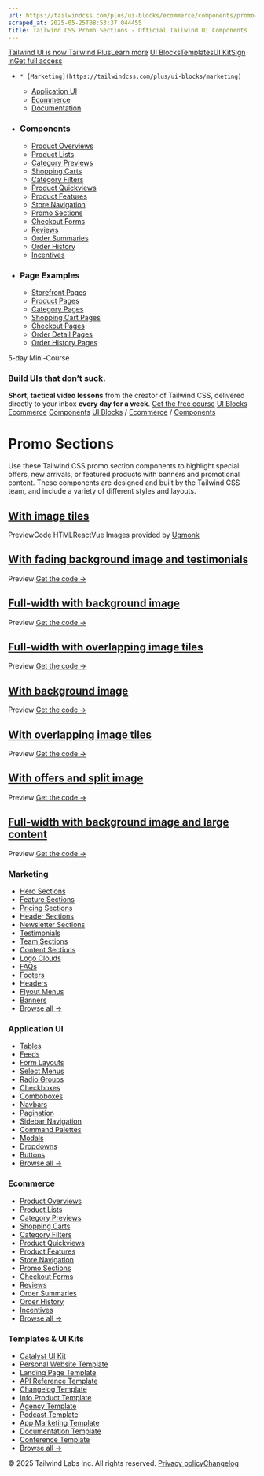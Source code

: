 ```yaml
---
url: https://tailwindcss.com/plus/ui-blocks/ecommerce/components/promo-sections
scraped_at: 2025-05-25T08:53:37.044455
title: Tailwind CSS Promo Sections - Official Tailwind UI Components
---
```


[](https://tailwindcss.com/plus)
[Tailwind UI is now Tailwind PlusLearn more](https://tailwindcss.com/blog/tailwind-plus)
[UI Blocks](https://tailwindcss.com/plus/ui-blocks)[Templates](https://tailwindcss.com/plus/templates)[UI Kit](https://tailwindcss.com/plus/ui-kit)[Sign in](https://tailwindcss.com/plus/login)[Get full access](https://tailwindcss.com/plus#pricing)
  *     * [Marketing](https://tailwindcss.com/plus/ui-blocks/marketing)
    * [Application UI](https://tailwindcss.com/plus/ui-blocks/application-ui)
    * [Ecommerce](https://tailwindcss.com/plus/ui-blocks/ecommerce)
    * [Documentation](https://tailwindcss.com/plus/ui-blocks/documentation)
  * ### Components
    * [Product Overviews](https://tailwindcss.com/plus/ui-blocks/ecommerce/components/product-overviews)
    * [Product Lists](https://tailwindcss.com/plus/ui-blocks/ecommerce/components/product-lists)
    * [Category Previews](https://tailwindcss.com/plus/ui-blocks/ecommerce/components/category-previews)
    * [Shopping Carts](https://tailwindcss.com/plus/ui-blocks/ecommerce/components/shopping-carts)
    * [Category Filters](https://tailwindcss.com/plus/ui-blocks/ecommerce/components/category-filters)
    * [Product Quickviews](https://tailwindcss.com/plus/ui-blocks/ecommerce/components/product-quickviews)
    * [Product Features](https://tailwindcss.com/plus/ui-blocks/ecommerce/components/product-features)
    * [Store Navigation](https://tailwindcss.com/plus/ui-blocks/ecommerce/components/store-navigation)
    * [Promo Sections](https://tailwindcss.com/plus/ui-blocks/ecommerce/components/promo-sections)
    * [Checkout Forms](https://tailwindcss.com/plus/ui-blocks/ecommerce/components/checkout-forms)
    * [Reviews](https://tailwindcss.com/plus/ui-blocks/ecommerce/components/reviews)
    * [Order Summaries](https://tailwindcss.com/plus/ui-blocks/ecommerce/components/order-summaries)
    * [Order History](https://tailwindcss.com/plus/ui-blocks/ecommerce/components/order-history)
    * [Incentives](https://tailwindcss.com/plus/ui-blocks/ecommerce/components/incentives)
  * ### Page Examples
    * [Storefront Pages](https://tailwindcss.com/plus/ui-blocks/ecommerce/page-examples/storefront-pages)
    * [Product Pages](https://tailwindcss.com/plus/ui-blocks/ecommerce/page-examples/product-pages)
    * [Category Pages](https://tailwindcss.com/plus/ui-blocks/ecommerce/page-examples/category-pages)
    * [Shopping Cart Pages](https://tailwindcss.com/plus/ui-blocks/ecommerce/page-examples/shopping-cart-pages)
    * [Checkout Pages](https://tailwindcss.com/plus/ui-blocks/ecommerce/page-examples/checkout-pages)
    * [Order Detail Pages](https://tailwindcss.com/plus/ui-blocks/ecommerce/page-examples/order-detail-pages)
    * [Order History Pages](https://tailwindcss.com/plus/ui-blocks/ecommerce/page-examples/order-history-pages)


5-day Mini-Course
### Build UIs that don’t suck.
**Short, tactical video lessons** from the creator of Tailwind CSS, delivered directly to your inbox **every day for a week**.
[Get the free course](https://tailwindcss.com/build-uis-that-dont-suck)
[UI Blocks](https://tailwindcss.com/plus/ui-blocks)
[Ecommerce](https://tailwindcss.com/plus/ui-blocks/ecommerce)
[Components](https://tailwindcss.com/plus/ui-blocks/ecommerce#product-ecommerce-components)
[UI Blocks](https://tailwindcss.com/plus/ui-blocks)
/
[Ecommerce](https://tailwindcss.com/plus/ui-blocks/ecommerce)
/
[Components](https://tailwindcss.com/plus/ui-blocks/ecommerce#product-ecommerce-components)
# Promo Sections
Use these Tailwind CSS promo section components to highlight special offers, new arrivals, or featured products with banners and promotional content. These components are designed and built by the Tailwind CSS team, and include a variety of different styles and layouts.
## [With image tiles](https://tailwindcss.com/plus/ui-blocks/ecommerce/components/promo-sections#component-abf8794a557c496e493e847c71fc90c7)
PreviewCode
HTMLReactVue
Images provided by [Ugmonk](https://ugmonk.com/)
## [With fading background image and testimonials](https://tailwindcss.com/plus/ui-blocks/ecommerce/components/promo-sections#component-1b775efa377ced9b70b1e691316e7ea1)
Preview
[Get the code →](https://tailwindcss.com/plus/ui-blocks#pricing)
## [Full-width with background image](https://tailwindcss.com/plus/ui-blocks/ecommerce/components/promo-sections#component-1148f0d6ac25e4cefffa045a48cb4142)
Preview
[Get the code →](https://tailwindcss.com/plus/ui-blocks#pricing)
## [Full-width with overlapping image tiles](https://tailwindcss.com/plus/ui-blocks/ecommerce/components/promo-sections#component-a63bf3a5e5430e5ba171ad153687d87d)
Preview
[Get the code →](https://tailwindcss.com/plus/ui-blocks#pricing)
## [With background image](https://tailwindcss.com/plus/ui-blocks/ecommerce/components/promo-sections#component-ee14c0a9f10545dd1890a634f8e9e586)
Preview
[Get the code →](https://tailwindcss.com/plus/ui-blocks#pricing)
## [With overlapping image tiles](https://tailwindcss.com/plus/ui-blocks/ecommerce/components/promo-sections#component-d33c977953fba7ea4736a741436839af)
Preview
[Get the code →](https://tailwindcss.com/plus/ui-blocks#pricing)
## [With offers and split image](https://tailwindcss.com/plus/ui-blocks/ecommerce/components/promo-sections#component-e63a2b290e3ca2bb6d910b37b4b9a46c)
Preview
[Get the code →](https://tailwindcss.com/plus/ui-blocks#pricing)
## [Full-width with background image and large content](https://tailwindcss.com/plus/ui-blocks/ecommerce/components/promo-sections#component-2c7fddc98add76710894f66c325afcd7)
Preview
[Get the code →](https://tailwindcss.com/plus/ui-blocks#pricing)
### Marketing
  * [Hero Sections](https://tailwindcss.com/plus/ui-blocks/marketing/sections/heroes)
  * [Feature Sections](https://tailwindcss.com/plus/ui-blocks/marketing/sections/feature-sections)
  * [Pricing Sections](https://tailwindcss.com/plus/ui-blocks/marketing/sections/pricing)
  * [Header Sections](https://tailwindcss.com/plus/ui-blocks/marketing/sections/header)
  * [Newsletter Sections](https://tailwindcss.com/plus/ui-blocks/marketing/sections/newsletter-sections)
  * [Testimonials](https://tailwindcss.com/plus/ui-blocks/marketing/sections/testimonials)
  * [Team Sections](https://tailwindcss.com/plus/ui-blocks/marketing/sections/team-sections)
  * [Content Sections](https://tailwindcss.com/plus/ui-blocks/marketing/sections/content-sections)
  * [Logo Clouds](https://tailwindcss.com/plus/ui-blocks/marketing/sections/logo-clouds)
  * [FAQs](https://tailwindcss.com/plus/ui-blocks/marketing/sections/faq-sections)
  * [Footers](https://tailwindcss.com/plus/ui-blocks/marketing/sections/footers)
  * [Headers](https://tailwindcss.com/plus/ui-blocks/marketing/sections/header)
  * [Flyout Menus](https://tailwindcss.com/plus/ui-blocks/marketing/elements/flyout-menus)
  * [Banners](https://tailwindcss.com/plus/ui-blocks/marketing/elements/banners)
  * [Browse all →](https://tailwindcss.com/plus/ui-blocks/marketing)


### Application UI
  * [Tables](https://tailwindcss.com/plus/ui-blocks/application-ui/lists/tables)
  * [Feeds](https://tailwindcss.com/plus/ui-blocks/application-ui/lists/feeds)
  * [Form Layouts](https://tailwindcss.com/plus/ui-blocks/application-ui/forms/form-layouts)
  * [Select Menus](https://tailwindcss.com/plus/ui-blocks/application-ui/forms/select-menus)
  * [Radio Groups](https://tailwindcss.com/plus/ui-blocks/application-ui/forms/radio-groups)
  * [Checkboxes](https://tailwindcss.com/plus/ui-blocks/application-ui/forms/checkboxes)
  * [Comboboxes](https://tailwindcss.com/plus/ui-blocks/application-ui/forms/comboboxes)
  * [Navbars](https://tailwindcss.com/plus/ui-blocks/application-ui/navigation/navbars)
  * [Pagination](https://tailwindcss.com/plus/ui-blocks/application-ui/navigation/pagination)
  * [Sidebar Navigation](https://tailwindcss.com/plus/ui-blocks/application-ui/navigation/sidebar-navigation)
  * [Command Palettes](https://tailwindcss.com/plus/ui-blocks/application-ui/navigation/command-palettes)
  * [Modals](https://tailwindcss.com/plus/ui-blocks/application-ui/overlays/modal-dialogs)
  * [Dropdowns](https://tailwindcss.com/plus/ui-blocks/application-ui/elements/dropdowns)
  * [Buttons](https://tailwindcss.com/plus/ui-blocks/application-ui/elements/buttons)
  * [Browse all →](https://tailwindcss.com/plus/ui-blocks/application-ui)


### Ecommerce
  * [Product Overviews](https://tailwindcss.com/plus/ui-blocks/ecommerce/components/product-overviews)
  * [Product Lists](https://tailwindcss.com/plus/ui-blocks/ecommerce/components/product-lists)
  * [Category Previews](https://tailwindcss.com/plus/ui-blocks/ecommerce/components/category-previews)
  * [Shopping Carts](https://tailwindcss.com/plus/ui-blocks/ecommerce/components/shopping-carts)
  * [Category Filters](https://tailwindcss.com/plus/ui-blocks/ecommerce/components/category-filters)
  * [Product Quickviews](https://tailwindcss.com/plus/ui-blocks/ecommerce/components/product-quickviews)
  * [Product Features](https://tailwindcss.com/plus/ui-blocks/ecommerce/components/product-features)
  * [Store Navigation](https://tailwindcss.com/plus/ui-blocks/ecommerce/components/store-navigation)
  * [Promo Sections](https://tailwindcss.com/plus/ui-blocks/ecommerce/components/promo-sections)
  * [Checkout Forms](https://tailwindcss.com/plus/ui-blocks/ecommerce/components/checkout-forms)
  * [Reviews](https://tailwindcss.com/plus/ui-blocks/ecommerce/components/reviews)
  * [Order Summaries](https://tailwindcss.com/plus/ui-blocks/ecommerce/components/order-summaries)
  * [Order History](https://tailwindcss.com/plus/ui-blocks/ecommerce/components/order-history)
  * [Incentives](https://tailwindcss.com/plus/ui-blocks/ecommerce/components/incentives)
  * [Browse all →](https://tailwindcss.com/plus/ui-blocks/ecommerce)


### Templates & UI Kits
  * [Catalyst UI Kit](https://tailwindcss.com/plus/templates/catalyst)
  * [Personal Website Template](https://tailwindcss.com/plus/templates/spotlight)
  * [Landing Page Template](https://tailwindcss.com/plus/templates/salient)
  * [API Reference Template](https://tailwindcss.com/plus/templates/protocol)
  * [Changelog Template](https://tailwindcss.com/plus/templates/commit)
  * [Info Product Template](https://tailwindcss.com/plus/templates/primer)
  * [Agency Template](https://tailwindcss.com/plus/templates/studio)
  * [Podcast Template](https://tailwindcss.com/plus/templates/transmit)
  * [App Marketing Template](https://tailwindcss.com/plus/templates/pocket)
  * [Documentation Template](https://tailwindcss.com/plus/templates/syntax)
  * [Conference Template](https://tailwindcss.com/plus/templates/keynote)
  * [Browse all →](https://tailwindcss.com/plus/templates)


© 2025 Tailwind Labs Inc. All rights reserved.
[Privacy policy](https://tailwindcss.com/plus/privacy-policy)[Changelog](https://tailwindcss.com/plus/changelog)

